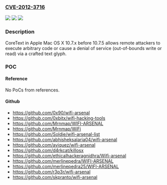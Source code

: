 ### [CVE-2012-3716](https://cve.mitre.org/cgi-bin/cvename.cgi?name=CVE-2012-3716)
![](https://img.shields.io/static/v1?label=Product&message=n%2Fa&color=blue)
![](https://img.shields.io/static/v1?label=Version&message=n%2Fa&color=blue)
![](https://img.shields.io/static/v1?label=Vulnerability&message=n%2Fa&color=brighgreen)

### Description

CoreText in Apple Mac OS X 10.7.x before 10.7.5 allows remote attackers to execute arbitrary code or cause a denial of service (out-of-bounds write or read) via a crafted text glyph.

### POC

#### Reference
No PoCs from references.

#### Github
- https://github.com/0x90/wifi-arsenal
- https://github.com/0xbitx/wifi-hacking-tools
- https://github.com/Mrnmap/WIFI-ARSENAL
- https://github.com/Mrnmap/WiFi
- https://github.com/Soldie/wifi-arsenal-list
- https://github.com/abhisheksalaria04/wifi-arsenal
- https://github.com/aviquez/wifi-arsenal
- https://github.com/d4rkcat/killosx
- https://github.com/ethicalhackeragnidhra/Wifi-arsenal
- https://github.com/merlinepedra/WIFI-ARSENAL
- https://github.com/merlinepedra25/WIFI-ARSENAL
- https://github.com/r3p3r/wifi-arsenal
- https://github.com/skpranto/wifi-arsenal


